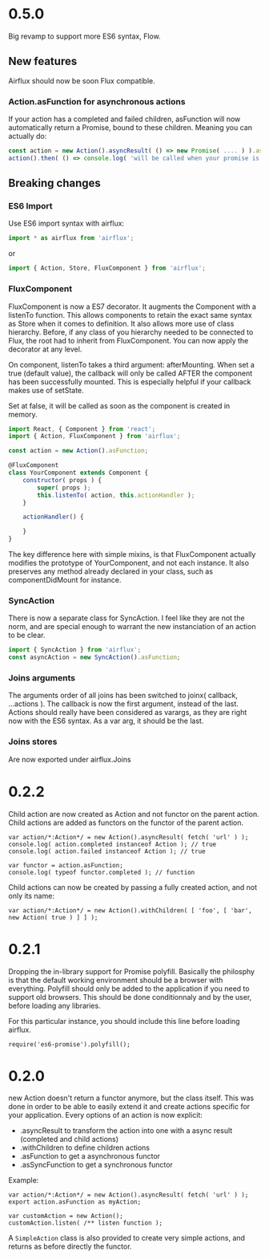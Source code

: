 # 0.5.0

Big revamp to support more ES6 syntax, Flow.

## New features

Airflux should now be soon Flux compatible.

### Action.asFunction for asynchronous actions

If your action has a completed and failed children, asFunction will now automatically return a Promise, bound to these children.
Meaning you can actually do:

```javascript
const action = new Action().asyncResult( () => new Promise( .... ) ).asFunction;
action().then( () => console.log( 'will be called when your promise is resolved' ) );
```


## Breaking changes

### ES6 Import

Use ES6 import syntax with airflux:

```javascript
import * as airflux from 'airflux';
```

or

```javascript
import { Action, Store, FluxComponent } from 'airflux';
```


### FluxComponent

FluxComponent is now a ES7 decorator.
It augments the Component with a listenTo function.
This allows components to retain the exact same syntax as Store when it comes to definition.
It also allows more use of class hierarchy. Before, if any class of you hierarchy needed to be connected to Flux, the root had
to inherit from FluxComponent.
You can now apply the decorator at any level.

On component, listenTo takes a third argument: afterMounting.
When set a true (default value), the callback will only be called AFTER the component has been successfully mounted.
This is especially helpful if your callback makes use of setState.

Set at false, it will be called as soon as the component is created in memory.

```javascript
import React, { Component } from 'react';
import { Action, FluxComponent } from 'airflux';

const action = new Action().asFunction;

@FluxComponent
class YourComponent extends Component {
    constructor( props ) {
        super( props );
        this.listenTo( action, this.actionHandler );
    }

    actionHandler() {

    }
}
```

The key difference here with simple mixins, is that FluxComponent actually modifies the prototype of YourComponent, and not each instance.
It also preserves any method already declared in your class, such as componentDidMount for instance.


### SyncAction

There is now a separate class for SyncAction.
I feel like they are not the norm, and are special enough to warrant the new instanciation of an action to be clear.

```javascript
import { SyncAction } from 'airflux';
const asyncAction = new SyncAction().asFunction;
```

### Joins arguments

The arguments order of all joins has been switched to joinx( callback, ...actions ).
The callback is now the first argument, instead of the last.
Actions should really have been considered as varargs, as they are right now with the ES6 syntax.
As a var arg, it should be the last.

### Joins stores

Are now exported under airflux.Joins


# 0.2.2

Child action are now created as Action and not functor on the parent action.
Child actions are added as functors on the functor of the parent action.

```
var action/*:Action*/ = new Action().asyncResult( fetch( 'url' ) );
console.log( action.completed instanceof Action ); // true
console.log( action.failed instanceof Action ); // true

var functor = action.asFunction;
console.log( typeof functor.completed ); // function
```

Child actions can now be created by passing a fully created action, and not only its name:
```
var action/*:Action*/ = new Action().withChildren( [ 'foo', [ 'bar', new Action( true ) ] ] );
```



# 0.2.1

Dropping the in-library support for Promise polyfill.
Basically the philosphy is that the default working environment should be a browser with everything.
Polyfill should only be added to the application if you need to support old browsers.
This should be done conditionnaly and by the user, before loading any libraries.

For this particular instance, you should include this line before loading airflux.

```
require('es6-promise').polyfill();
```

# 0.2.0

new Action doesn't return a functor anymore, but the class itself.
This was done in order to be able to easily extend it and create actions specific for your application.
Every options of an action is now explicit:
- .asyncResult to transform the action into one with a async result (completed and child actions)
- .withChildren to define children actions
- .asFunction to get a asynchronous functor
- .asSyncFunction to get a synchronous functor

Example:

```
var action/*:Action*/ = new Action().asyncResult( fetch( 'url' ) );
export action.asFunction as myAction;

var customAction = new Action();
customAction.listen( /** listen function );
```

A `SimpleAction` class is also provided to create very simple actions, and returns as before directly the functor.
